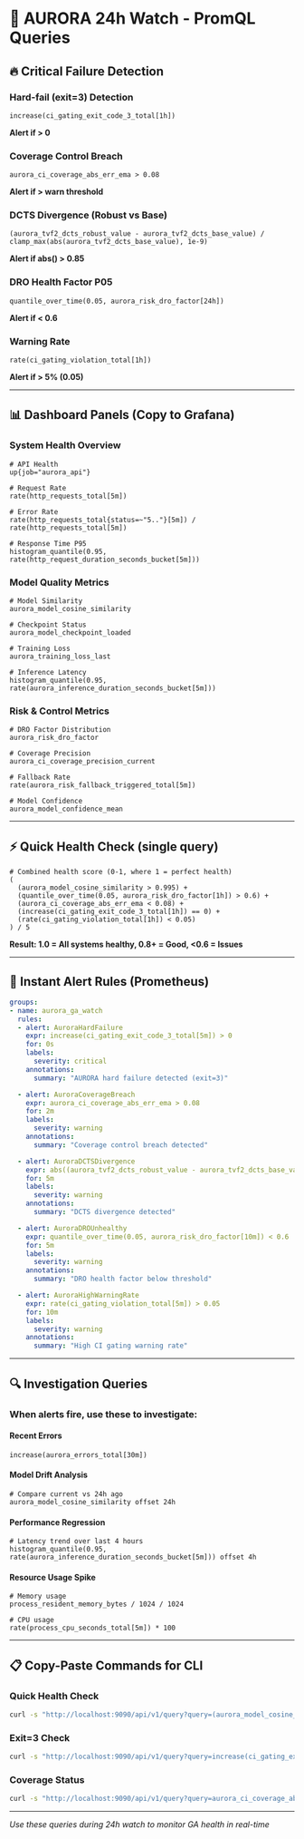 # 👀 AURORA 24h Watch - PromQL Queries

## 🔥 Critical Failure Detection

### Hard-fail (exit=3) Detection
```promql
increase(ci_gating_exit_code_3_total[1h])
```
**Alert if > 0**

### Coverage Control Breach
```promql
aurora_ci_coverage_abs_err_ema > 0.08
```
**Alert if > warn threshold**

### DCTS Divergence (Robust vs Base)
```promql
(aurora_tvf2_dcts_robust_value - aurora_tvf2_dcts_base_value) / clamp_max(abs(aurora_tvf2_dcts_base_value), 1e-9)
```
**Alert if abs() > 0.85**

### DRO Health Factor P05
```promql
quantile_over_time(0.05, aurora_risk_dro_factor[24h])
```
**Alert if < 0.6**

### Warning Rate
```promql
rate(ci_gating_violation_total[1h])
```
**Alert if > 5% (0.05)**

---

## 📊 Dashboard Panels (Copy to Grafana)

### System Health Overview
```promql
# API Health
up{job="aurora_api"}

# Request Rate
rate(http_requests_total[5m])

# Error Rate
rate(http_requests_total{status=~"5.."}[5m]) / rate(http_requests_total[5m])

# Response Time P95
histogram_quantile(0.95, rate(http_request_duration_seconds_bucket[5m]))
```

### Model Quality Metrics
```promql
# Model Similarity
aurora_model_cosine_similarity

# Checkpoint Status
aurora_model_checkpoint_loaded

# Training Loss
aurora_training_loss_last

# Inference Latency
histogram_quantile(0.95, rate(aurora_inference_duration_seconds_bucket[5m]))
```

### Risk & Control Metrics
```promql
# DRO Factor Distribution
aurora_risk_dro_factor

# Coverage Precision
aurora_ci_coverage_precision_current

# Fallback Rate
rate(aurora_risk_fallback_triggered_total[5m])

# Model Confidence
aurora_model_confidence_mean
```

---

## ⚡ Quick Health Check (single query)

```promql
# Combined health score (0-1, where 1 = perfect health)
(
  (aurora_model_cosine_similarity > 0.995) +
  (quantile_over_time(0.05, aurora_risk_dro_factor[1h]) > 0.6) +
  (aurora_ci_coverage_abs_err_ema < 0.08) +
  (increase(ci_gating_exit_code_3_total[1h]) == 0) +
  (rate(ci_gating_violation_total[1h]) < 0.05)
) / 5
```
**Result: 1.0 = All systems healthy, 0.8+ = Good, <0.6 = Issues**

---

## 🚨 Instant Alert Rules (Prometheus)

```yaml
groups:
- name: aurora_ga_watch
  rules:
  - alert: AuroraHardFailure
    expr: increase(ci_gating_exit_code_3_total[5m]) > 0
    for: 0s
    labels:
      severity: critical
    annotations:
      summary: "AURORA hard failure detected (exit=3)"

  - alert: AuroraCoverageBreach
    expr: aurora_ci_coverage_abs_err_ema > 0.08
    for: 2m
    labels:
      severity: warning
    annotations:
      summary: "Coverage control breach detected"

  - alert: AuroraDCTSDivergence
    expr: abs((aurora_tvf2_dcts_robust_value - aurora_tvf2_dcts_base_value) / clamp_max(abs(aurora_tvf2_dcts_base_value), 1e-9)) > 0.85
    for: 5m
    labels:
      severity: warning
    annotations:
      summary: "DCTS divergence detected"

  - alert: AuroraDROUnhealthy
    expr: quantile_over_time(0.05, aurora_risk_dro_factor[10m]) < 0.6
    for: 5m
    labels:
      severity: warning
    annotations:
      summary: "DRO health factor below threshold"

  - alert: AuroraHighWarningRate
    expr: rate(ci_gating_violation_total[5m]) > 0.05
    for: 10m
    labels:
      severity: warning
    annotations:
      summary: "High CI gating warning rate"
```

---

## 🔍 Investigation Queries

### When alerts fire, use these to investigate:

#### Recent Errors
```promql
increase(aurora_errors_total[30m])
```

#### Model Drift Analysis
```promql
# Compare current vs 24h ago
aurora_model_cosine_similarity offset 24h
```

#### Performance Regression
```promql
# Latency trend over last 4 hours
histogram_quantile(0.95, rate(aurora_inference_duration_seconds_bucket[5m])) offset 4h
```

#### Resource Usage Spike
```promql
# Memory usage
process_resident_memory_bytes / 1024 / 1024

# CPU usage
rate(process_cpu_seconds_total[5m]) * 100
```

---

## 📋 Copy-Paste Commands for CLI

### Quick Health Check
```bash
curl -s "http://localhost:9090/api/v1/query?query=(aurora_model_cosine_similarity>0.995%2Bquantile_over_time(0.05,aurora_risk_dro_factor[1h])>0.6%2Baurora_ci_coverage_abs_err_ema<0.08%2Bincrease(ci_gating_exit_code_3_total[1h])==0%2Brate(ci_gating_violation_total[1h])<0.05)/5" | jq '.data.result[0].value[1]'
```

### Exit=3 Check
```bash
curl -s "http://localhost:9090/api/v1/query?query=increase(ci_gating_exit_code_3_total[1h])" | jq '.data.result[0].value[1] // "0"'
```

### Coverage Status
```bash
curl -s "http://localhost:9090/api/v1/query?query=aurora_ci_coverage_abs_err_ema" | jq '.data.result[0].value[1]'
```

---

*Use these queries during 24h watch to monitor GA health in real-time*